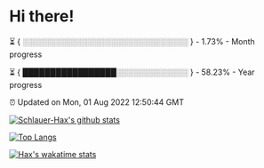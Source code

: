 # Hi there!

⏳ { ░░░░░░░░░░░░░░░░░░░░░░░░░░░░░░ } - 1.73% - Month progress

⏳ { █████████████████░░░░░░░░░░░░░ } - 58.23% - Year progress

⏰ Updated on Mon, 01 Aug 2022 12:50:44 GMT


[![Schlauer-Hax's github stats](https://github-readme-stats.vercel.app/api?username=Schlauer-Hax&show_icons=true&theme=dark&count_private=true)](https://github.com/Schlauer-Hax)


[![Top Langs](https://github-readme-stats.vercel.app/api/top-langs/?username=Schlauer-Hax&layout=compact&theme=dark)](https://github.com/Schlauer-Hax?tab=repositories)


[![Hax's wakatime stats](https://github-readme-stats.vercel.app/api/wakatime?username=Hax&theme=dark)](https://wakatime.com/@Hax)

